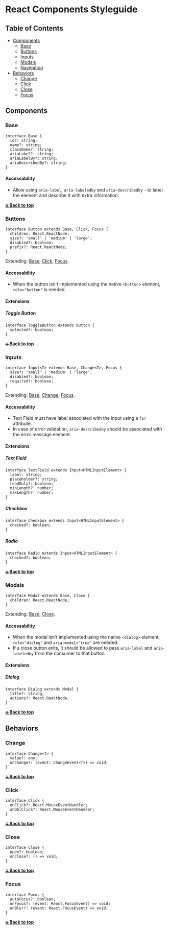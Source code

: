 # React Components Styleguide

## Table of Contents

- [Components](#components)
  - [Base](#base)
  - [Buttons](#buttons)
  - [Inputs](#inputs)
  - [Modals](#modals)
  - [Navigation](#navigation)
- [Behaviors](#behaviors)
  - [Change](#change)
  - [Click](#click)
  - [Close](#close)
  - [Focus](#focus)

## Components

### Base

```tsx
interface Base {
  id?: string;
  name?: string;
  className?: string;
  ariaLabel?: string;
  ariaLabelBy?: string;
  ariaDescribedBy?: string;
}
```

#### Accessability

- Allow using `aria-label`, `aria-labeledby` and `aria-describedby` - to label the element and describe it with extra information.

**[🔝 Back to top](#table-of-contents)**

### Buttons

```tsx
interface Button extends Base, Click, Focus {
  children: React.ReactNode;
  size?: 'small' | 'medium' | 'large';
  disabled?: boolean;
  prefix?: React.ReactNode;
}
```

Extending: [Base](#base), [Click](#click), [Focus](#focus).

#### Accessability

- When the button isn't implemented using the native `<button>` element, `role="button"` is needed.

#### Extensions

##### Toggle Button

```tsx
interface ToggleButton extends Button {
  selected?: boolean;
}
```

**[🔝 Back to top](#table-of-contents)**

### Inputs

```tsx
interface Input<T> extends Base, Change<T>, Focus {
  size?: 'small' | 'medium' | 'large';
  disabled?: boolean;
  required?: boolean;
}
```

Extending: [Base](#base), [Change](#change), [Focus](#focus).

#### Accessability

- Text Field must have label associated with the input using a `for` attribute.
- In case of error validation, `aria-describedby` should be associated with the error message element.

#### Extensions

##### Text Field

```tsx
interface TextField extends Input<HTMLInputElement> {
  label: string;
  placeholder?: string;
  readOnly?: boolean;
  minLength?: number;
  maxLength?: number;
}
```

##### Checkbox

```tsx
interface Checkbox extends Input<HTMLInputElement> {
  checked?: boolean;
}
```

##### Radio

```tsx
interface Radio extends Input<HTMLInputElement> {
  checked?: boolean;
}
```

**[🔝 Back to top](#table-of-contents)**

### Modals

```tsx
interface Modal extends Base, Close {
  children: React.ReactNode;
}
```

Extending: [Base](#base), [Close](#close).

#### Accessability

- When the modal isn't implemented using the native `<dialog>` element, `role="dialog"` and `aria-modal="true"` are needed.
- If a close button exits, it should be allowed to pass `aria-label` and `aria-labeledby` from the consumer to that button.

#### Extensions

##### Dialog

```tsx
interface Dialog extends Modal {
  title?: string;
  actions?: React.ReactNode;
}
```

**[🔝 Back to top](#table-of-contents)**

## Behaviors

### Change

```tsx
interface Change<T> {
  value?: any;
  onChange?: (event: ChangeEvent<T>) => void;
}
```

**[🔝 Back to top](#table-of-contents)**

### Click

```tsx
interface Click {
  onClick?: React.MouseEventHandler;
  onDblClick?: React.MouseEventHandler;
}
```

**[🔝 Back to top](#table-of-contents)**

### Close

```tsx
interface Close {
  open?: boolean;
  onClose?: () => void;
}
```

**[🔝 Back to top](#table-of-contents)**

### Focus

```tsx
interface Focus {
  autoFocus?: boolean;
  onFocus?: (event: React.FocusEvent) => void;
  onBlur?: (event: React.FocusEvent) => void;
}
```

**[🔝 Back to top](#table-of-contents)**
